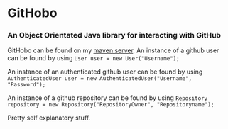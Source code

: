 GitHobo
=======


### An Object Orientated Java library for interacting with GitHub


GitHobo can be found on my [maven server](http://dayzminecraft.x10.mx/maven/com/github/hobos_taco/githobo/githobo/).
An instance of a github user can be found by using ```User user = new User("Username");```

An instance of an authenticated github user can be found by using ```AuthenticatedUser user = new AuthenticatedUser("Username", "Password");```

An instance of a github repository can be found by using ```Repository repository = new Repository("RepositoryOwner", "Repositoryname");```

Pretty self explanatory stuff.

